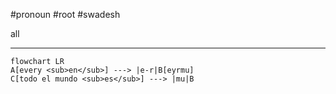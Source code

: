  #pronoun #root #swadesh

all
***
```mermaid  
flowchart LR
A[every <sub>en</sub>] ---> |e-r|B[eyrmu]
C[todo el mundo <sub>es</sub>] ---> |mu|B
```